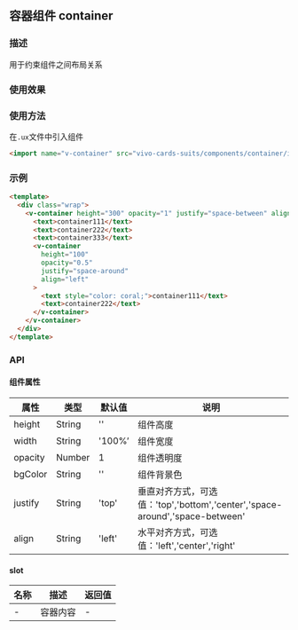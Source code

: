 ## 容器组件 container

### 描述

用于约束组件之间布局关系

### 使用效果


### 使用方法

在`.ux`文件中引入组件

```html
<import name="v-container" src="vivo-cards-suits/components/container/index"></import>
```

### 示例

```html
<template>
  <div class="wrap">
    <v-container height="300" opacity="1" justify="space-between" align="right">
      <text>container111</text>
      <text>container222</text>
      <text>container333</text>
      <v-container
        height="100"
        opacity="0.5"
        justify="space-around"
        align="left"
      >
        <text style="color: coral;">container111</text>
        <text>container222</text>
      </v-container>
    </v-container>
  </div>
</template>
```

### API

#### 组件属性

| 属性    | 类型   | 默认值 | 说明                                                         |
| ------- | ------ | ------ | ------------------------------------------------------------ |
| height  | String | ''     | 组件高度                                                     |
| width   | String | '100%’ | 组件宽度                                                     |
| opacity | Number | 1      | 组件透明度                                                   |
| bgColor | String | ''     | 组件背景色                                                   |
| justify | String | 'top'  | 垂直对齐方式，可选值：'top','bottom','center','space-around','space-between' |
| align   | String | 'left' | 水平对齐方式，可选值：'left','center','right'                |

#### slot

| 名称 | 描述     | 返回值 |
| ---- | -------- | ------ |
| -    | 容器内容 | -      |


